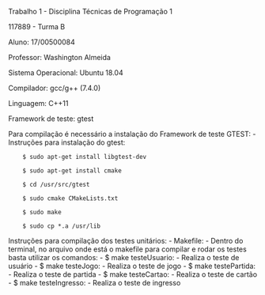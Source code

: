 Trabalho 1 - Disciplina Técnicas de Programação 1


117889 - Turma B

Aluno: 17/00500084 

Professor: Washington Almeida


Sistema Operacional: Ubuntu 18.04

Compilador: gcc/g++ (7.4.0)

Linguagem: C++11

Framework de teste: gtest



Para compilação é necessário a instalação do Framework de teste GTEST:
    - Instruções para instalação do gtest:

        $ sudo apt-get install libgtest-dev

        $ sudo apt-get install cmake

        $ cd /usr/src/gtest

        $ sudo cmake CMakeLists.txt

        $ sudo make

        $ sudo cp *.a /usr/lib

Instruções para compilação dos testes unitários:
    - Makefile:
        - Dentro do terminal, no arquivo onde está o makefile para compilar e rodar os testes basta utilizar os comandos:
            - $ make testeUsuario:
                - Realiza o teste de usuário 
            - $ make testeJogo:
                - Realiza o teste de jogo
            - $ make testePartida:
                - Realiza o teste de partida 
            - $ make testeCartao:
                - Realiza o teste de cartão 
            - $ make testeIngresso:
                - Realiza o teste de ingresso 


